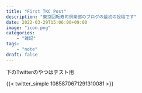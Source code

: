 ```yaml
---
title: "First TKC Post"
description: "東京回転寿司倶楽部のブログの最初の投稿です"
date: 2022-03-29T15:06:00+09:00
image: "icon.png"
categories:
    - "雑記"
tags:
    - "note"
draft: false
---
```


下のTwitterのやつはテスト用

{{< twitter_simple 1085870671291310081 >}}
